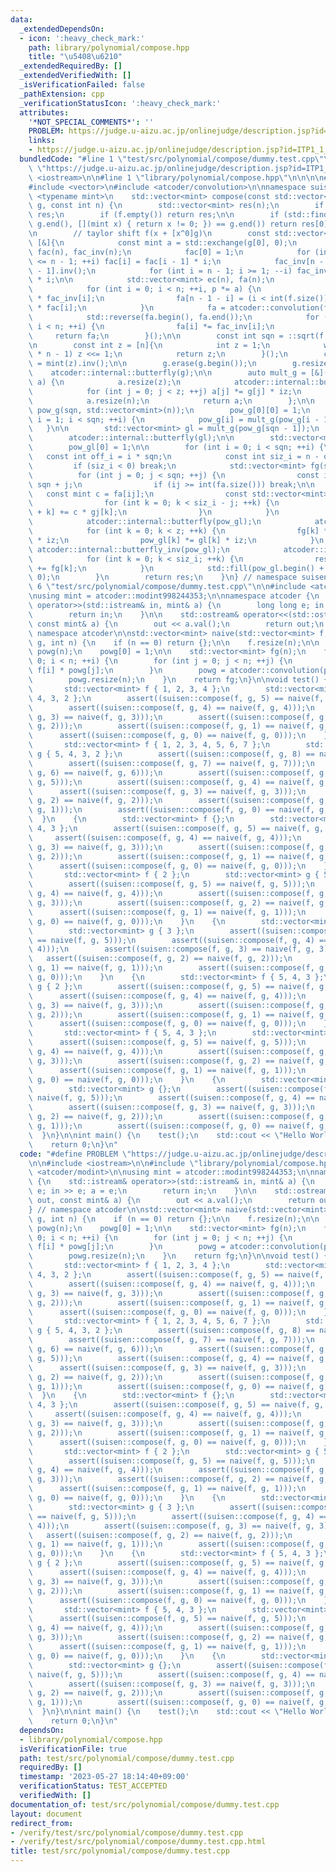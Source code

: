 ```yaml
---
data:
  _extendedDependsOn:
  - icon: ':heavy_check_mark:'
    path: library/polynomial/compose.hpp
    title: "\u5408\u6210"
  _extendedRequiredBy: []
  _extendedVerifiedWith: []
  _isVerificationFailed: false
  _pathExtension: cpp
  _verificationStatusIcon: ':heavy_check_mark:'
  attributes:
    '*NOT_SPECIAL_COMMENTS*': ''
    PROBLEM: https://judge.u-aizu.ac.jp/onlinejudge/description.jsp?id=ITP1_1_A
    links:
    - https://judge.u-aizu.ac.jp/onlinejudge/description.jsp?id=ITP1_1_A
  bundledCode: "#line 1 \"test/src/polynomial/compose/dummy.test.cpp\"\n#define PROBLEM\
    \ \"https://judge.u-aizu.ac.jp/onlinejudge/description.jsp?id=ITP1_1_A\"\n\n#include\
    \ <iostream>\n\n#line 1 \"library/polynomial/compose.hpp\"\n\n\n\n#include <cmath>\n\
    #include <vector>\n#include <atcoder/convolution>\n\nnamespace suisen {\n    template\
    \ <typename mint>\n    std::vector<mint> compose(const std::vector<mint>& f, std::vector<mint>\
    \ g, const int n) {\n        std::vector<mint> res(n);\n        if (n == 0) return\
    \ res;\n        if (f.empty()) return res;\n\n        if (std::find_if(g.begin(),\
    \ g.end(), [](mint x) { return x != 0; }) == g.end()) return res[0] = f[0], res;\n\
    \n        // taylor shift f(x + [x^0]g)\n        const std::vector<mint> fa =\
    \ [&]{\n            const mint a = std::exchange(g[0], 0);\n            std::vector<mint>\
    \ fac(n), fac_inv(n);\n            fac[0] = 1;\n            for (int i = 1; i\
    \ <= n - 1; ++i) fac[i] = fac[i - 1] * i;\n            fac_inv[n - 1] = fac[n\
    \ - 1].inv();\n            for (int i = n - 1; i >= 1; --i) fac_inv[i - 1] = fac_inv[i]\
    \ * i;\n\n            std::vector<mint> ec(n), fa(n);\n            mint p = 1;\n\
    \            for (int i = 0; i < n; ++i, p *= a) {\n                ec[i] = p\
    \ * fac_inv[i];\n                fa[n - 1 - i] = (i < int(f.size()) ? f[i] : 0)\
    \ * fac[i];\n            }\n            fa = atcoder::convolution(fa, ec), fa.resize(n);\n\
    \            std::reverse(fa.begin(), fa.end());\n            for (int i = 0;\
    \ i < n; ++i) {\n                fa[i] *= fac_inv[i];\n            }\n       \
    \     return fa;\n        }();\n\n        const int sqn = ::sqrt(f.size()) + 1;\n\
    \n        const int z = [n]{\n            int z = 1;\n            while (z < 2\
    \ * n - 1) z <<= 1;\n            return z;\n        }();\n        const mint iz\
    \ = mint(z).inv();\n\n        g.erase(g.begin());\n        g.resize(z);\n    \
    \    atcoder::internal::butterfly(g);\n\n        auto mult_g = [&](std::vector<mint>\
    \ a) {\n            a.resize(z);\n            atcoder::internal::butterfly(a);\n\
    \            for (int j = 0; j < z; ++j) a[j] *= g[j] * iz;\n            atcoder::internal::butterfly_inv(a);\n\
    \            a.resize(n);\n            return a;\n        };\n\n        std::vector<std::vector<mint>>\
    \ pow_g(sqn, std::vector<mint>(n));\n        pow_g[0][0] = 1;\n        for (int\
    \ i = 1; i < sqn; ++i) {\n            pow_g[i] = mult_g(pow_g[i - 1]);\n     \
    \   }\n\n        std::vector<mint> gl = mult_g(pow_g[sqn - 1]);\n        gl.resize(z);\n\
    \        atcoder::internal::butterfly(gl);\n\n        std::vector<mint> pow_gl(z);\n\
    \        pow_gl[0] = 1;\n\n        for (int i = 0; i < sqn; ++i) {\n         \
    \   const int off_i = i * sqn;\n            const int siz_i = n - off_i;\n   \
    \         if (siz_i < 0) break;\n            std::vector<mint> fg(siz_i);\n  \
    \          for (int j = 0; j < sqn; ++j) {\n                const int ij = i *\
    \ sqn + j;\n                if (ij >= int(fa.size())) break;\n\n             \
    \   const mint c = fa[ij];\n                const std::vector<mint>& gj = pow_g[j];\n\
    \                for (int k = 0; k < siz_i - j; ++k) {\n                    fg[j\
    \ + k] += c * gj[k];\n                }\n            }\n            fg.resize(z);\n\
    \            atcoder::internal::butterfly(pow_gl);\n            atcoder::internal::butterfly(fg);\n\
    \            for (int k = 0; k < z; ++k) {\n                fg[k] *= pow_gl[k]\
    \ * iz;\n                pow_gl[k] *= gl[k] * iz;\n            }\n           \
    \ atcoder::internal::butterfly_inv(pow_gl);\n            atcoder::internal::butterfly_inv(fg);\n\
    \            for (int k = 0; k < siz_i; ++k) {\n                res[off_i + k]\
    \ += fg[k];\n            }\n            std::fill(pow_gl.begin() + n, pow_gl.end(),\
    \ 0);\n        }\n        return res;\n    }\n} // namespace suisen\n\n\n\n#line\
    \ 6 \"test/src/polynomial/compose/dummy.test.cpp\"\n\n#include <atcoder/modint>\n\
    \nusing mint = atcoder::modint998244353;\n\nnamespace atcoder {\n    std::istream&\
    \ operator>>(std::istream& in, mint& a) {\n        long long e; in >> e; a = e;\n\
    \        return in;\n    }\n\n    std::ostream& operator<<(std::ostream& out,\
    \ const mint& a) {\n        out << a.val();\n        return out;\n    }\n} //\
    \ namespace atcoder\n\nstd::vector<mint> naive(std::vector<mint> f, std::vector<mint>\
    \ g, int n) {\n    if (n == 0) return {};\n\n    f.resize(n);\n\n    std::vector<mint>\
    \ powg(n);\n    powg[0] = 1;\n\n    std::vector<mint> fg(n);\n    for (int i =\
    \ 0; i < n; ++i) {\n        for (int j = 0; j < n; ++j) {\n            fg[j] +=\
    \ f[i] * powg[j];\n        }\n        powg = atcoder::convolution(powg, g);\n\
    \        powg.resize(n);\n    }\n    return fg;\n}\n\nvoid test() {\n    {\n \
    \       std::vector<mint> f { 1, 2, 3, 4 };\n        std::vector<mint> g { 5,\
    \ 4, 3, 2 };\n        assert((suisen::compose(f, g, 5) == naive(f, g, 5)));\n\
    \        assert((suisen::compose(f, g, 4) == naive(f, g, 4)));\n        assert((suisen::compose(f,\
    \ g, 3) == naive(f, g, 3)));\n        assert((suisen::compose(f, g, 2) == naive(f,\
    \ g, 2)));\n        assert((suisen::compose(f, g, 1) == naive(f, g, 1)));\n  \
    \      assert((suisen::compose(f, g, 0) == naive(f, g, 0)));\n    }\n    {\n \
    \       std::vector<mint> f { 1, 2, 3, 4, 5, 6, 7 };\n        std::vector<mint>\
    \ g { 5, 4, 3, 2 };\n        assert((suisen::compose(f, g, 8) == naive(f, g, 8)));\n\
    \        assert((suisen::compose(f, g, 7) == naive(f, g, 7)));\n        assert((suisen::compose(f,\
    \ g, 6) == naive(f, g, 6)));\n        assert((suisen::compose(f, g, 5) == naive(f,\
    \ g, 5)));\n        assert((suisen::compose(f, g, 4) == naive(f, g, 4)));\n  \
    \      assert((suisen::compose(f, g, 3) == naive(f, g, 3)));\n        assert((suisen::compose(f,\
    \ g, 2) == naive(f, g, 2)));\n        assert((suisen::compose(f, g, 1) == naive(f,\
    \ g, 1)));\n        assert((suisen::compose(f, g, 0) == naive(f, g, 0)));\n  \
    \  }\n    {\n        std::vector<mint> f {};\n        std::vector<mint> g { 5,\
    \ 4, 3 };\n        assert((suisen::compose(f, g, 5) == naive(f, g, 5)));\n   \
    \     assert((suisen::compose(f, g, 4) == naive(f, g, 4)));\n        assert((suisen::compose(f,\
    \ g, 3) == naive(f, g, 3)));\n        assert((suisen::compose(f, g, 2) == naive(f,\
    \ g, 2)));\n        assert((suisen::compose(f, g, 1) == naive(f, g, 1)));\n  \
    \      assert((suisen::compose(f, g, 0) == naive(f, g, 0)));\n    }\n    {\n \
    \       std::vector<mint> f { 2 };\n        std::vector<mint> g { 5, 4, 3 };\n\
    \        assert((suisen::compose(f, g, 5) == naive(f, g, 5)));\n        assert((suisen::compose(f,\
    \ g, 4) == naive(f, g, 4)));\n        assert((suisen::compose(f, g, 3) == naive(f,\
    \ g, 3)));\n        assert((suisen::compose(f, g, 2) == naive(f, g, 2)));\n  \
    \      assert((suisen::compose(f, g, 1) == naive(f, g, 1)));\n        assert((suisen::compose(f,\
    \ g, 0) == naive(f, g, 0)));\n    }\n    {\n        std::vector<mint> f { 2 };\n\
    \        std::vector<mint> g { 3 };\n        assert((suisen::compose(f, g, 5)\
    \ == naive(f, g, 5)));\n        assert((suisen::compose(f, g, 4) == naive(f, g,\
    \ 4)));\n        assert((suisen::compose(f, g, 3) == naive(f, g, 3)));\n     \
    \   assert((suisen::compose(f, g, 2) == naive(f, g, 2)));\n        assert((suisen::compose(f,\
    \ g, 1) == naive(f, g, 1)));\n        assert((suisen::compose(f, g, 0) == naive(f,\
    \ g, 0)));\n    }\n    {\n        std::vector<mint> f { 5, 4, 3 };\n        std::vector<mint>\
    \ g { 2 };\n        assert((suisen::compose(f, g, 5) == naive(f, g, 5)));\n  \
    \      assert((suisen::compose(f, g, 4) == naive(f, g, 4)));\n        assert((suisen::compose(f,\
    \ g, 3) == naive(f, g, 3)));\n        assert((suisen::compose(f, g, 2) == naive(f,\
    \ g, 2)));\n        assert((suisen::compose(f, g, 1) == naive(f, g, 1)));\n  \
    \      assert((suisen::compose(f, g, 0) == naive(f, g, 0)));\n    }\n    {\n \
    \       std::vector<mint> f { 5, 4, 3 };\n        std::vector<mint> g {};\n  \
    \      assert((suisen::compose(f, g, 5) == naive(f, g, 5)));\n        assert((suisen::compose(f,\
    \ g, 4) == naive(f, g, 4)));\n        assert((suisen::compose(f, g, 3) == naive(f,\
    \ g, 3)));\n        assert((suisen::compose(f, g, 2) == naive(f, g, 2)));\n  \
    \      assert((suisen::compose(f, g, 1) == naive(f, g, 1)));\n        assert((suisen::compose(f,\
    \ g, 0) == naive(f, g, 0)));\n    }\n    {\n        std::vector<mint> f {};\n\
    \        std::vector<mint> g {};\n        assert((suisen::compose(f, g, 5) ==\
    \ naive(f, g, 5)));\n        assert((suisen::compose(f, g, 4) == naive(f, g, 4)));\n\
    \        assert((suisen::compose(f, g, 3) == naive(f, g, 3)));\n        assert((suisen::compose(f,\
    \ g, 2) == naive(f, g, 2)));\n        assert((suisen::compose(f, g, 1) == naive(f,\
    \ g, 1)));\n        assert((suisen::compose(f, g, 0) == naive(f, g, 0)));\n  \
    \  }\n}\n\nint main() {\n    test();\n    std::cout << \"Hello World\" << std::endl;\n\
    \    return 0;\n}\n"
  code: "#define PROBLEM \"https://judge.u-aizu.ac.jp/onlinejudge/description.jsp?id=ITP1_1_A\"\
    \n\n#include <iostream>\n\n#include \"library/polynomial/compose.hpp\"\n\n#include\
    \ <atcoder/modint>\n\nusing mint = atcoder::modint998244353;\n\nnamespace atcoder\
    \ {\n    std::istream& operator>>(std::istream& in, mint& a) {\n        long long\
    \ e; in >> e; a = e;\n        return in;\n    }\n\n    std::ostream& operator<<(std::ostream&\
    \ out, const mint& a) {\n        out << a.val();\n        return out;\n    }\n\
    } // namespace atcoder\n\nstd::vector<mint> naive(std::vector<mint> f, std::vector<mint>\
    \ g, int n) {\n    if (n == 0) return {};\n\n    f.resize(n);\n\n    std::vector<mint>\
    \ powg(n);\n    powg[0] = 1;\n\n    std::vector<mint> fg(n);\n    for (int i =\
    \ 0; i < n; ++i) {\n        for (int j = 0; j < n; ++j) {\n            fg[j] +=\
    \ f[i] * powg[j];\n        }\n        powg = atcoder::convolution(powg, g);\n\
    \        powg.resize(n);\n    }\n    return fg;\n}\n\nvoid test() {\n    {\n \
    \       std::vector<mint> f { 1, 2, 3, 4 };\n        std::vector<mint> g { 5,\
    \ 4, 3, 2 };\n        assert((suisen::compose(f, g, 5) == naive(f, g, 5)));\n\
    \        assert((suisen::compose(f, g, 4) == naive(f, g, 4)));\n        assert((suisen::compose(f,\
    \ g, 3) == naive(f, g, 3)));\n        assert((suisen::compose(f, g, 2) == naive(f,\
    \ g, 2)));\n        assert((suisen::compose(f, g, 1) == naive(f, g, 1)));\n  \
    \      assert((suisen::compose(f, g, 0) == naive(f, g, 0)));\n    }\n    {\n \
    \       std::vector<mint> f { 1, 2, 3, 4, 5, 6, 7 };\n        std::vector<mint>\
    \ g { 5, 4, 3, 2 };\n        assert((suisen::compose(f, g, 8) == naive(f, g, 8)));\n\
    \        assert((suisen::compose(f, g, 7) == naive(f, g, 7)));\n        assert((suisen::compose(f,\
    \ g, 6) == naive(f, g, 6)));\n        assert((suisen::compose(f, g, 5) == naive(f,\
    \ g, 5)));\n        assert((suisen::compose(f, g, 4) == naive(f, g, 4)));\n  \
    \      assert((suisen::compose(f, g, 3) == naive(f, g, 3)));\n        assert((suisen::compose(f,\
    \ g, 2) == naive(f, g, 2)));\n        assert((suisen::compose(f, g, 1) == naive(f,\
    \ g, 1)));\n        assert((suisen::compose(f, g, 0) == naive(f, g, 0)));\n  \
    \  }\n    {\n        std::vector<mint> f {};\n        std::vector<mint> g { 5,\
    \ 4, 3 };\n        assert((suisen::compose(f, g, 5) == naive(f, g, 5)));\n   \
    \     assert((suisen::compose(f, g, 4) == naive(f, g, 4)));\n        assert((suisen::compose(f,\
    \ g, 3) == naive(f, g, 3)));\n        assert((suisen::compose(f, g, 2) == naive(f,\
    \ g, 2)));\n        assert((suisen::compose(f, g, 1) == naive(f, g, 1)));\n  \
    \      assert((suisen::compose(f, g, 0) == naive(f, g, 0)));\n    }\n    {\n \
    \       std::vector<mint> f { 2 };\n        std::vector<mint> g { 5, 4, 3 };\n\
    \        assert((suisen::compose(f, g, 5) == naive(f, g, 5)));\n        assert((suisen::compose(f,\
    \ g, 4) == naive(f, g, 4)));\n        assert((suisen::compose(f, g, 3) == naive(f,\
    \ g, 3)));\n        assert((suisen::compose(f, g, 2) == naive(f, g, 2)));\n  \
    \      assert((suisen::compose(f, g, 1) == naive(f, g, 1)));\n        assert((suisen::compose(f,\
    \ g, 0) == naive(f, g, 0)));\n    }\n    {\n        std::vector<mint> f { 2 };\n\
    \        std::vector<mint> g { 3 };\n        assert((suisen::compose(f, g, 5)\
    \ == naive(f, g, 5)));\n        assert((suisen::compose(f, g, 4) == naive(f, g,\
    \ 4)));\n        assert((suisen::compose(f, g, 3) == naive(f, g, 3)));\n     \
    \   assert((suisen::compose(f, g, 2) == naive(f, g, 2)));\n        assert((suisen::compose(f,\
    \ g, 1) == naive(f, g, 1)));\n        assert((suisen::compose(f, g, 0) == naive(f,\
    \ g, 0)));\n    }\n    {\n        std::vector<mint> f { 5, 4, 3 };\n        std::vector<mint>\
    \ g { 2 };\n        assert((suisen::compose(f, g, 5) == naive(f, g, 5)));\n  \
    \      assert((suisen::compose(f, g, 4) == naive(f, g, 4)));\n        assert((suisen::compose(f,\
    \ g, 3) == naive(f, g, 3)));\n        assert((suisen::compose(f, g, 2) == naive(f,\
    \ g, 2)));\n        assert((suisen::compose(f, g, 1) == naive(f, g, 1)));\n  \
    \      assert((suisen::compose(f, g, 0) == naive(f, g, 0)));\n    }\n    {\n \
    \       std::vector<mint> f { 5, 4, 3 };\n        std::vector<mint> g {};\n  \
    \      assert((suisen::compose(f, g, 5) == naive(f, g, 5)));\n        assert((suisen::compose(f,\
    \ g, 4) == naive(f, g, 4)));\n        assert((suisen::compose(f, g, 3) == naive(f,\
    \ g, 3)));\n        assert((suisen::compose(f, g, 2) == naive(f, g, 2)));\n  \
    \      assert((suisen::compose(f, g, 1) == naive(f, g, 1)));\n        assert((suisen::compose(f,\
    \ g, 0) == naive(f, g, 0)));\n    }\n    {\n        std::vector<mint> f {};\n\
    \        std::vector<mint> g {};\n        assert((suisen::compose(f, g, 5) ==\
    \ naive(f, g, 5)));\n        assert((suisen::compose(f, g, 4) == naive(f, g, 4)));\n\
    \        assert((suisen::compose(f, g, 3) == naive(f, g, 3)));\n        assert((suisen::compose(f,\
    \ g, 2) == naive(f, g, 2)));\n        assert((suisen::compose(f, g, 1) == naive(f,\
    \ g, 1)));\n        assert((suisen::compose(f, g, 0) == naive(f, g, 0)));\n  \
    \  }\n}\n\nint main() {\n    test();\n    std::cout << \"Hello World\" << std::endl;\n\
    \    return 0;\n}\n"
  dependsOn:
  - library/polynomial/compose.hpp
  isVerificationFile: true
  path: test/src/polynomial/compose/dummy.test.cpp
  requiredBy: []
  timestamp: '2023-05-27 18:14:40+09:00'
  verificationStatus: TEST_ACCEPTED
  verifiedWith: []
documentation_of: test/src/polynomial/compose/dummy.test.cpp
layout: document
redirect_from:
- /verify/test/src/polynomial/compose/dummy.test.cpp
- /verify/test/src/polynomial/compose/dummy.test.cpp.html
title: test/src/polynomial/compose/dummy.test.cpp
---
```

